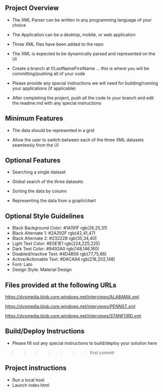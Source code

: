 ## Project Overview

- The XML Parser can be written in any programming language of your choice

- The Application can be a desktop, mobile, or web application

- Three XML files have been added to the repo

- The XML is expected to be dynamically parsed and represented on the UI

- Create a branch at f/LastNameFirstName ... this is where you will be committing/pushing all of your code

- Please provide any special instructions we will need for building/running your applications (if applicable)

- After completing the project, push all the code to your branch and edit the readme.md with any special instructions

## Minimum Features

- The data should be represented in a grid

- Allow the user to switch between each of the three XML datasets seamlessly from the UI

## Optional Features

- Searching a single dataset

- Global search of the three datasets

- Sorting the data by column 

- Representing the data from a graph/chart

## Optional Style Guidelines 

- Black Background Color: #1A191F rgb(26,25,31)
- Black Alternate 1: #2A292F rgb(42,41,47)
- Black Alternate 2: #232228 rgb(35,34,40)
- Light Text Color: #E0E1E1 rgb(224,225,225)
- Dark Text Color: #9492A0 rgb(148,146,160)
- Disabled/Inactive Text: #4D4B56 rgb(77,75,86)
- Active/Actionable Text: #DACA94 rgb(218,202,148)
- Font: Lato 
- Design Style: Material Design

## Files provided at the following URLs

https://dvsmedia.blob.core.windows.net/interviews/ALABAMA.xml

https://dvsmedia.blob.core.windows.net/interviews/PENNST.xml

https://dvsmedia.blob.core.windows.net/interviews/STANFORD.xml

## Build/Deploy Instructions
- Please fill out any special instructions to build/deploy your solution here
>>>>>>> first commit
## Project instructions


- Run a local host
- Launch index.html

